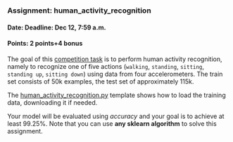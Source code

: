 ### Assignment: human_activity_recognition
#### Date: Deadline: Dec 12, 7:59 a.m.
#### Points: 2 points+4 bonus

The goal of this [competition task](https://ufal.mff.cuni.cz/courses/npfl129/2324-winter#competitions)
is to perform human activity recognition, namely to recognize one
of five actions (`walking`, `standing`, `sitting`, `standing up`, `sitting down`)
using data from four accelerometers. The train set consists of 50k
examples, the test set of approximately 115k.

The [human_activity_recognition.py](https://github.com/ufal/npfl129/tree/past-2324/labs/09/human_activity_recognition.py)
template shows how to load the training data, downloading it if needed.

Your model will be evaluated using _accuracy_ and your goal is to achieve at
least 99.25%. Note that you can use **any sklearn algorithm** to solve this
assignment.
